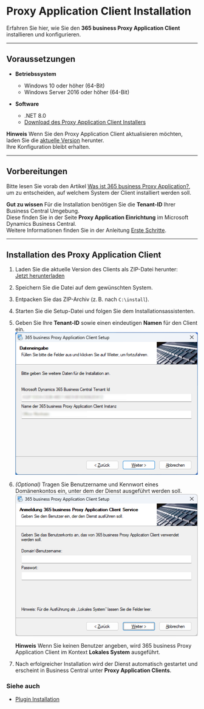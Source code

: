 # Proxy Application Client Installation

Erfahren Sie hier, wie Sie den **365 business Proxy Application Client** installieren und konfigurieren.

---

## Voraussetzungen

- **Betriebssystem**  
  - Windows 10 oder höher (64-Bit)  
  - Windows Server 2016 oder höher (64-Bit)

- **Software**  
  - .NET 8.0
  - [Download des Proxy Application Client Installers](https://365businessapi.com/api/SoftwareDownload?AppId=da472ae3-fa8a-406f-bbea-c2aafd5f77d5)


<div class="alert alert-info">
    <i class="fa-duotone fa-solid fa-circle-info fa-xl"></i>
    <strong>Hinweis</strong>
    Wenn Sie den Proxy Application Client aktualisieren möchten, laden Sie die <a href="https://365businessapi.com/api/SoftwareDownload?AppId=da472ae3-fa8a-406f-bbea-c2aafd5f77d5">aktuelle Version</a> herunter.<br>
	Ihre Konfiguration bleibt erhalten.
</div>

---

## Vorbereitungen

Bitte lesen Sie vorab den Artikel [Was ist 365 business Proxy Application?](proxy-application-whatis.md), um zu entscheiden, auf welchem System der Client installiert werden soll.

<div class="alert alert-notice">
    <i class="fa-duotone fa-solid fa-lightbulb fa-xl"></i>
    <strong>Gut zu wissen</strong>
    Für die Installation benötigen Sie die <strong>Tenant-ID</strong> Ihrer Business Central Umgebung.<br>
    Diese finden Sie in der Seite <strong>Proxy Application Einrichtung</strong> im Microsoft Dynamics Business Central.<br>
    Weitere Informationen finden Sie in der Anleitung <a href="get-started.md">Erste Schritte</a>.
</div>

---

## Installation des Proxy Application Client

1. Laden Sie die aktuelle Version des Clients als ZIP-Datei herunter:<br> 
   [Jetzt herunterladen](https://365businessapi.com/api/SoftwareDownload?AppId=da472ae3-fa8a-406f-bbea-c2aafd5f77d5)
2. Speichern Sie die Datei auf dem gewünschten System.
3. Entpacken Sie das ZIP-Archiv (z. B. nach `C:\install`).
4. Starten Sie die Setup-Datei und folgen Sie dem Installationsassistenten.
5. Geben Sie Ihre **Tenant-ID** sowie einen eindeutigen **Namen** für den Client ein.<br>
   ![Dateneingabe während der Installation](/assets/images/365-business-proxy-application/c21483cf5f877db2cc391ffa37013ce6d0fca92b9ee7ecc22d7dbbf7d97403f6.png)
6. *(Optional)* Tragen Sie Benutzername und Kennwort eines Domänenkontos ein, unter dem der Dienst ausgeführt werden soll.<br>
   ![Anmeldung mit Benutzerkonto](/assets/images/365-business-proxy-application/bd510f87-83cc-471f-a2e8-bb1ef9dc428a.png)

	<div class="alert alert-info">
		<i class="fa-duotone fa-solid fa-circle-info fa-xl"></i>
		<strong>Hinweis</strong>
		Wenn Sie keinen Benutzer angeben, wird 365 business Proxy Application Client im Kontext <strong>Lokales System</strong> ausgeführt.
	</div>

7. Nach erfolgreicher Installation wird der Dienst automatisch gestartet und erscheint in Business Central unter **Proxy Application Clients**.

### Siehe auch  

 - [Plugin Installation](plugins/install.md)